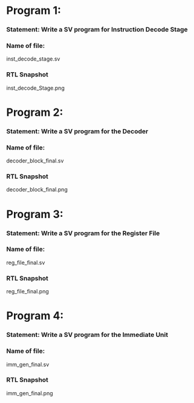 # Program 1: 
### Statement: Write a SV program for Instruction Decode Stage

### Name of file:
inst_decode_stage.sv

### RTL Snapshot
inst_decode_Stage.png


# Program 2: 
### Statement: Write a SV program for the Decoder

### Name of file:
decoder_block_final.sv

### RTL Snapshot
decoder_block_final.png


# Program 3: 
### Statement: Write a SV program for the Register File

### Name of file:
reg_file_final.sv

### RTL Snapshot
reg_file_final.png


# Program 4: 
### Statement: Write a SV program for the Immediate Unit

### Name of file:
imm_gen_final.sv

### RTL Snapshot
imm_gen_final.png
